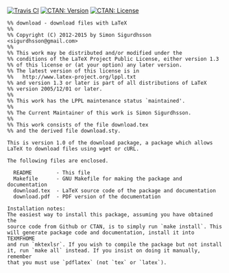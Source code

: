 [![Travis CI](https://img.shields.io/travis/urdh/download.svg)](http://travis-ci.org/urdh/download)
[![CTAN: Version](https://img.shields.io/ctan/v/download.svg)](http://www.ctan.org/pkg/download)
[![CTAN: License](https://img.shields.io/ctan/l/download.svg)](http://www.ctan.org/pkg/download)
```
%% download - download files with LaTeX
%%
%% Copyright (C) 2012-2015 by Simon Sigurdhsson <sigurdhsson@gmail.com>
%% 
%% This work may be distributed and/or modified under the
%% conditions of the LaTeX Project Public License, either version 1.3
%% of this license or (at your option) any later version.
%% The latest version of this license is in
%%   http://www.latex-project.org/lppl.txt
%% and version 1.3 or later is part of all distributions of LaTeX
%% version 2005/12/01 or later.
%%
%% This work has the LPPL maintenance status `maintained'.
%%
%% The Current Maintainer of this work is Simon Sigurdhsson.
%%
%% This work consists of the file download.tex
%% and the derived file download.sty.

This is version 1.0 of the download package, a package which allows
LaTeX to download files using wget or cURL.

The following files are enclosed.

  README        - This file
  Makefile      - GNU Makefile for making the package and documentation
  download.tex  - LaTeX source code of the package and documentation
  download.pdf  - PDF version of the documentation

Installation notes:
The easiest way to install this package, assuming you have obtained the
source code from Github or CTAN, is to simply run `make install`. This
will generate package code and documentation, install it into TEXMFHOME
and run `mktexlsr`. If you wish to compile the package but not install
it, run `make all` instead. If you insist on doing it manually, remember
that you must use `pdflatex` (not `tex` or `latex`).
```

